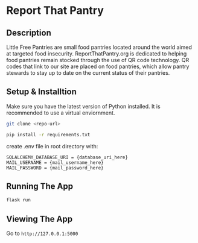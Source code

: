 # Report That Pantry

## Description

Little Free Pantries are small food pantries located around the world aimed at targeted food insecurity. ReportThatPantry.org is dedicated to helping food pantries remain stocked through the use of QR code technology. QR codes that link to our site are placed on food pantries, which allow pantry stewards to stay up to date on the current status of their pantries.

## Setup & Installtion

Make sure you have the latest version of Python installed. It is recommended to use a virtual enviornment.

```bash
git clone <repo-url>
```

```bash
pip install -r requirements.txt
```
create .env file in root directory with:
```
SQLALCHEMY_DATABASE_URI = {database_uri_here}
MAIL_USERNAME = {mail_username_here}
MAIL_PASSWORD = {mail_password_here}
```

## Running The App

```bash
flask run
```

## Viewing The App

Go to `http://127.0.0.1:5000`
